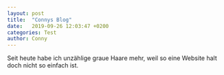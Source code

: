 ```yaml
---
layout: post
title:  "Connys Blog"
date:   2019-09-26 12:03:47 +0200
categories: Test
author: Conny
---
```

Seit heute habe ich unzählige graue Haare mehr, weil so eine Website halt doch nicht so einfach ist.
